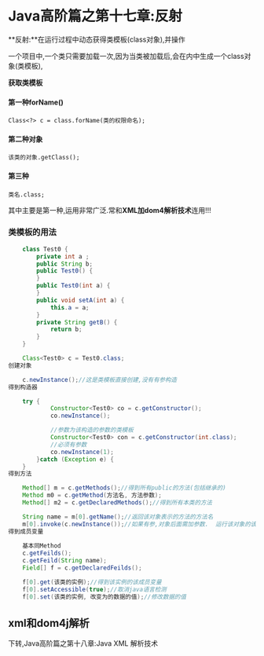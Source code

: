 # Java高阶篇之第十七章:反射 #
**反射:**在运行过程中动态获得类模板(class对象),并操作

一个项目中,一个类只需要加载一次,因为当类被加载后,会在内中生成一个class对象(类模板),

**获取类模板**
#### 第一种forName() ####
	Class<?> c = class.forName(类的权限命名);
#### 第二种对象 ###
	该类的对象.getClass();
#### 第三种 ####
	类名.class;

其中主要是第一种,运用非常广泛.常和**XML加dom4解析技术**连用!!!
### 类模板的用法 ###
```java
	class Test0 {
		private int a ;
		public String b;
		public Test0() {
		}
		public Test0(int a) {
		}
		public void setA(int a) {
			this.a = a;
		}
		private String getB() {
			return b;
		}
	}

	Class<Test0> c = Test0.class;
创建对象

	c.newInstance();//这是类模板直接创建,没有有参构造
得到构造器

	try {
			Constructor<Test0> co = c.getConstructor();
			co.newInstance();

			//参数为该构造的参数的类模板
			Constructor<Test0> con = c.getConstructor(int.class);
			//必须有参数
			co.newInstance(1);
		}catch (Exception e) {
	}
得到方法

	Method[] m = c.getMethods();//得到所有public的方法(包括继承的)
	Method m0 = c.getMethod(方法名, 方法参数);
	Method[] m2 = c.getDeclaredMethods();//得到所有本类的方法

	String name = m[0].getName();//返回该对象表示的方法的方法名
	m[0].invoke(c.newInstance());//如果有参,对象后面需加参数.  运行该对象的该方法.
得到成员变量
	
	基本同Method
	c.getFeilds();
	c.getFeild(String name);
	Field[] f = c.getDeclaredFeilds();

	f[0].get(该类的实例);//得到该实例的该成员变量
	f[0].setAccessible(true);//取消java语言检测
	f[0].set(该类的实例, 改变为的数据的值);//修改数据的值
```
## xml和dom4j解析 ##
下转,Java高阶篇之第十八章:Java XML 解析技术
